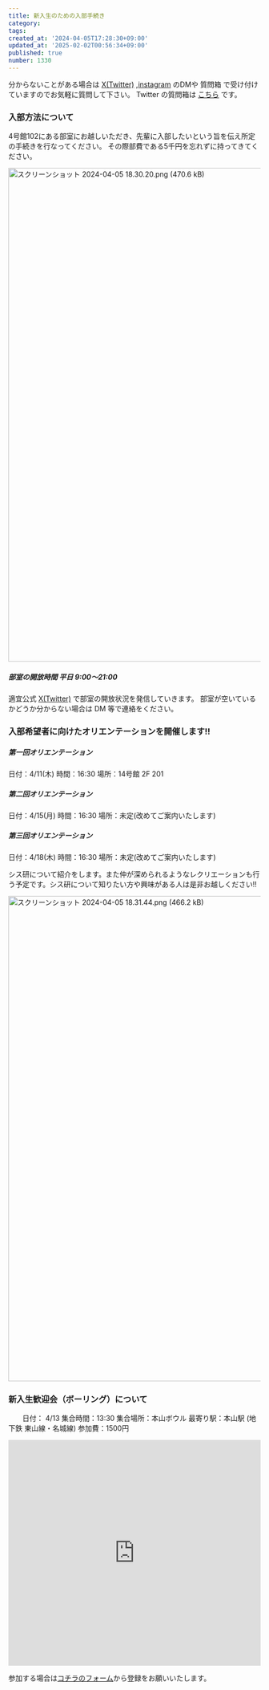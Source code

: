 ```yaml
---
title: 新入生のための入部手続き
category:
tags:
created_at: '2024-04-05T17:28:30+09:00'
updated_at: '2025-02-02T00:56:34+09:00'
published: true
number: 1330
---
```


分からないことがある場合は [X(Twitter)](https://x.com/set_official) ,[instagram](https://www.instagram.com/ait.sysken/) のDMや 質問箱 で受け付けていますのでお気軽に質問して下さい。
Twitter の質問箱は [こちら](https://t.co/XMTv4KAvZA) です。

### 入部方法について

4号館102にある部室にお越しいただき、先輩に入部したいという旨を伝え所定の手続きを行なってください。
その際部費である5千円を忘れずに持ってきてください。

<img width="984" alt="スクリーンショット 2024-04-05 18.30.20.png (470.6 kB)" src="https://img.esa.io/uploads/production/attachments/19973/2024/04/05/149394/24d559a4-0a6c-4b1c-a980-315f00e51498.png">


##### 部室の開放時間 平日 9:00〜21:00
適宜公式 [X(Twitter)](https://twitter.com/set_official) で部室の開放状況を発信していきます。
部室が空いているかどうか分からない場合は DM 等で連絡をください。

### 入部希望者に向けたオリエンテーションを開催します!!  


  ##### 第一回オリエンテーション
日付：4/11(木)
時間：16:30
場所：14号館 2F 201
  ##### 第二回オリエンテーション
日付：4/15(月)
時間：16:30
場所：未定(改めてご案内いたします)
  ##### 第三回オリエンテーション
日付：4/18(木)
時間：16:30
場所：未定(改めてご案内いたします)



シス研について紹介をします。また仲が深められるようなレクリエーションも行う予定です。シス研について知りたい方や興味がある人は是非お越しください‼️

<img width="967" alt="スクリーンショット 2024-04-05 18.31.44.png (466.2 kB)" src="https://img.esa.io/uploads/production/attachments/19973/2024/04/05/149394/d8b9cbeb-82e5-484b-b3d5-f9504d93d0f6.png">

### 新入生歓迎会（ボーリング）について
　　日付： 4/13
集合時間：13:30
集合場所：本山ボウル
最寄り駅：本山駅 (地下鉄 東山線・名城線)
参加費：1500円 
<iframe src="https://www.google.com/maps/embed?pb=!1m18!1m12!1m3!1d3261.692072677309!2d136.9607366755893!3d35.16429957275841!2m3!1f0!2f0!3f0!3m2!1i1024!2i768!4f13.1!3m3!1m2!1s0x6003700af74c5519%3A0xd4f680dd5aad10b1!2z5pys5bGx44Oc44Km44Or!5e0!3m2!1sja!2sjp!4v1712308157378!5m2!1sja!2sjp" width="100%" height="450" style="border:0;" allowfullscreen="" loading="lazy" referrerpolicy="no-referrer-when-downgrade"></iframe>

参加する場合は[コチラのフォーム](https://forms.gle/L6PfConNPkp8mJBa6)から登録をお願いいたします。

